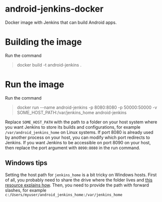 # android-jenkins-docker
Docker image with Jenkins that can build Android apps.

# Building the image
Run the command
>docker build -t android-jenkins .

# Run the image
Run the command
>docker run --name android-jenkins -p 8080:8080 -p 50000:50000 -v SOME_HOST_PATH:/var/jenkins_home android-jenkins

Replace ```SOME_HOST_PATH``` with the path to a folder on your host system where you want Jenkins to store its builds and configurations, for example ```/var/android_jenkins_home``` on Linux systems. If port 8080 is already used by another process on your host, you can modify which port redirects to Jenkins. If you want Jenkins to be accessible on port 8090 on your host, then replace the port argument with ```8090:8080``` in the run command.

## Windows tips
Setting the host path for ```jenkins_home``` is a bit tricky on Windows hosts. First of all, you probably need to share the drive where the folder lives and [this resource explains how](https://rominirani.com/docker-on-windows-mounting-host-directories-d96f3f056a2c#.7ec1d330n). Then, you need to provide the path with forward slashes, for example ```c:/Users/myuser/android_jenkins_home:/var/jenkins_home```

